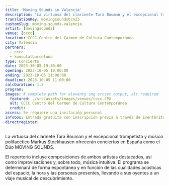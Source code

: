```yaml
---
title: 'Moving Sounds in Valencia'
description: 'La virtuosa del clarinete Tara Bouman y el excepcional trompetista y músico polifacético Markus Stockhausen ofrecerán conciertos en España como el Dúo MOVING SOUNDS'
translationKey: movingsoundsbcn23
customSlug: moving-sounds-valencia
artist: [movingsounds]
venue: [cccc]
location: CCCC Centro del Carmen de Cultura Contemporánea
city: Valencia
partners:
  - cccc
  - konsulatbarcelona
type: Concierto
date: 2023-10-05 19:30:00
opening: 2023-10-05 19:00:00
ending: 2023-10-05 21:00:00
deadline: 2023-10-05 11:00:00
calcDuration: 1.5
program:
images: # complete path for eleventy img srcset output, alt required
  featured: ./src/assets/images/venues/cccc.JPG
  alt: CCCC Centro del Carmen de Cultura Contemporánea
  credit:
access: Se requiere una invitación personal
infobox: Entrada gratuita con inscripción previa a través de Eventbrite.
directregister:
---
```


La virtuosa del clarinete Tara Bouman y el excepcional trompetista y músico polifacético Markus Stockhausen ofrecerán conciertos en España como el Dúo MOVING SOUNDS.

El repertorio incluye composiciones de ambos artistas destacados, así como improvisaciones y, sobre todo, música intuitiva. El programa se determinará de forma espontánea y en función de las cualidades acústicas del espacio, la hora y las personas presentes, llevando a sus oyentes a un viaje musical de descubrimiento.
